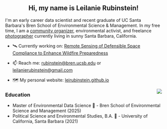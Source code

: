 <h2 align="center">Hi, my name is Leilanie Rubinstein!</h2>

I'm an early career data scientist and recent graduate of UC Santa Barbara's Bren School of Environmental Science & Management. In my free time, I am a
[community organizer](https://www.santabarbarayoungdems.org/executive-board), environmental activist, and freelance [photographer](https://leirubinstein.github.io/nature-photography.html) currently living in sunny Santa Barbara, California. 

- 🛰️ Currently working on: [Remote Sensing of Defensible Space Compliance to Enhance Wildfire Preparedness](https://github.com/wildfire-prep)
  
- 📫 Reach me: rubinstein@bren.ucsb.edu or leilanierubinstein@gmail.com
  
- 🗺️ My personal website: [leirubinstein.github.io](https://leirubinstein.github.io/)

<img align="right" src="https://github-readme-stats.vercel.app/api/top-langs/?username=leirubinstein&theme=catppuccin_mocha&layout=compact">

<h3> Education </h3>

- Master of Environmental Data Science 🌿 - Bren School of Environmental Science and Management (2025)
- Political Science and Environmental Studies, B.A. 🌊 - University of California, Santa Barbara (2021)




<!--
--
## What am I up to?
- 🌱 I’m learning how to code!
  
<center><img align='center' src='https://github.com/user-attachments/assets/aea9a402-2bff-474b-b5ea-33ac73e77884' width='300'></center>

**leirubinstein/leirubinstein** is a ✨ _special_ ✨ repository because its `README.md` (this file) appears on your GitHub profile.

Here are some ideas to get you started:

- 🔭 I’m currently working on ...
- 🌱 I’m currently learning ...
- 👯 I’m looking to collaborate on ...
- 🤔 I’m looking for help with ...
- 💬 Ask me about ...
- 📫 How to reach me: ...
- 😄 Pronouns: ...
- ⚡ Fun fact: ...
-->
